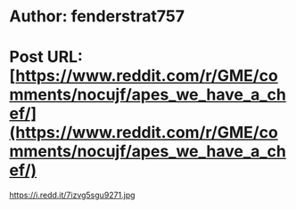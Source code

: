 # Author: fenderstrat757
# Post URL: [https://www.reddit.com/r/GME/comments/nocujf/apes_we_have_a_chef/](https://www.reddit.com/r/GME/comments/nocujf/apes_we_have_a_chef/)


https://i.redd.it/7izvg5sgu9271.jpg